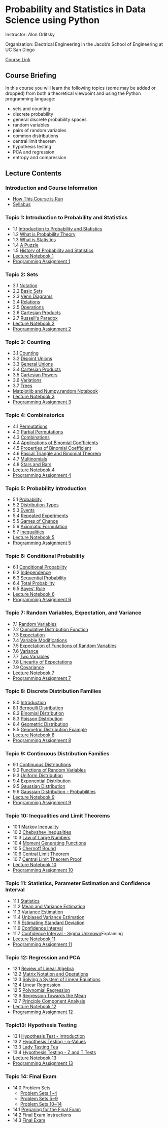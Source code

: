# Probability and Statistics in Data Science using Python


Instructor: Alon Orlitsky

Organization: Electrical Engineering in the Jacob’s School of Engineering at UC San Diego

[Course Link](https://courses.edx.org/courses/course-v1:UCSanDiegoX+DSE210x+1T2020/course/)


## Course Briefing

In this course you will learn the following topics (some may be added or dropped) from both a theoretical viewpoint and using the Python programming language:

+ sets and counting
+ discrete probability
+ general discrete probability spaces
+ random variables
+ pairs of random variables
+ common distributions
+ central limit theorem
+ hypothesis testing
+ PCA and regression
+ entropy and compression


## Lecture Contents

### Introduction and Course Information

+ [How This Course is Run](./00-CourseInfo.md#how-this-course-is-run)
+ [Syllabus](./00-CourseInfo.md#syllabus)


### Topic 1: Introduction to Probability and Statistics

+ 1.1 [Introduction to Probability and Statistics](./01-Intro.md#11-introduction-to-probability-and-statistics)
+ 1.2 [What is Probability Theory](./01-Intro.md#12-what-is-probability-theory)
+ 1.3 [What is Statistics](./01-Intro.md#13-what-is-statistics)
+ 1.4 [A Puzzle](./01-Intro.md#14-a-puzzle)
+ 1.5 [History of Probability and Statistics](./01-Intro.md#15-history-of-probability-and-statistics)
+ [Lecture Notebook 1](./01-Intro.md#lecture-notebook-1)
+ [Programming Assignment 1](./01-Intro.md#programming-assignment-1)


### Topic 2: Sets

+ 2.1 [Notation](./02-Sets.md#21-notation)
+ 2.2 [Basic Sets](./02-Sets.md#21-notation)
+ 2.3 [Venn Diagrams](./02-Sets.md#23-venn-diagrams)
+ 2.4 [Relations](./02-Sets.md#24-relations)
+ 2.5 [Operations](./02-Sets.md#25-operations)
+ 2.6 [Cartesian Products](./02-Sets.md#26-cartesian-products)
+ 2.7 [Russell's Paradox](./02-Sets.md#27-russells-paradox)
+ [Lecture Notebook 2](./02-Sets.md#lecture-notebook-2)
+ [Programming Assignment 2](./02-Sets.md#programming-assignment-2)


### Topic 3: Counting

+ 3.1 [Counting](./03-Counting.md#31-counting)
+ 3.2 [Disjoint Unions](./03-Counting.md#32-disjoint-unions)
+ 3.3 [General Unions](./03-Counting.md#33-general-unions)
+ 3.4 [Cartesian Products](./03-Counting.md#34-cartesian-products)
+ 3.5 [Cartesian Powers](./03-Counting.md#35-cartesian-powers)
+ 3.6 [Variations](./03-Counting.md#36-variations)
+ 3.7 [Trees](./03-Counting.md#37-trees)
+ [Matplotlib and Numpy.random Notebook](./03-Counting.md#matplotlib-and-numpyrandom-notebook)
+ [Lecture Notebook 3](./03-Counting.md#lecture-notebook-3)
+ [Programming Assignment 3](./03-Counting.md#programming-assignment-3)


### Topic 4: Combinatorics

+ 4.1 [Permutations](./04-Combinatorics.md#41-permutations)
+ 4.2 [Partial Permutations](./04-Combinatorics.md#42-partial-permutations)
+ 4.3 [Combinations](./04-Combinatorics.md#43-combinations)
+ 4.4 [Applications of Binomial Coefficients](./04-Combinatorics.md#44-applications-of-binomial-coefficients)
+ 4.5 [Properties of Binomial Coefficient](./04-Combinatorics.md#45-properties-of-binomial-coefficient)
+ 4.6 [Pascal Triangle and Binomial Theorem](./04-Combinatorics.md#46-pascal-triangle-and-binomial-theorem)
+ 4.7 [Multinomials](./04-Combinatorics.md#47-multinomials)
+ 4.8 [Stars and Bars](./04-Combinatorics.md#48-stars-and-bars)
+ [Lecture Notebook 4](./04-Combinatorics.md#lecture-notebook-4)
+ [Programming Assignment 4](./04-Combinatorics.md#programming-assignment-4)


### Topic 5: Probability Introduction

+ 5.1 [Probability](./05-ProbIntro.md#51-probability)
+ 5.2 [Distribution Types](./05-ProbIntro.md#52-distribution-types)
+ 5.3 [Events](./05-ProbIntro.md#53-events)
+ 5.4 [Repeated Experiments](./05-ProbIntro.md#54-repeated-experiments)
+ 5.5 [Games of Chance](./05-ProbIntro.md#55-games-of-chance)
+ 5.6 [Axiomatic Formulation](./05-ProbIntro.md#56-axiomatic-formulation)
+ 5.7 [Inequalities](./05-ProbIntro.md#57-inequalities)
+ [Lecture Notebook 5](./05-ProbIntro.md#lecture-notebook-5)
+ [Programming Assignment 5](./05-ProbIntro.md#programming-assignment-5)


### Topic 6: Conditional Probability

  + 6.1 [Conditional Probability](./06-CondProb.md#61-conditional-probability)
  + 6.2 [Independence](./06-CondProb.md#62-independence)
  + 6.3 [Sequential Probability](./06-CondProb.md#63-sequential-probability)
  + 6.4 [Total Probability](./06-CondProb.md#64-total-probability)
  + 6.5 [Bayes' Rule](./06-CondProb.md#65-bayes-rule)
  + [Lecture Notebook 6](./06-CondProb.md#lecture-notebook-6)
  + [Programming Assignment 6](./06-CondProb.md#programming-assignment-6)


### Topic 7: Random Variables, Expectation, and Variance

+ 7.1 [Random Variables](./07-RvMeanVar.md#71-random-variables)
+ 7.2 [Cumulative Distribution Function](./07-RvMeanVar.md#72-cumulative-distribution-function)
+ 7.3 [Expectation](./07-RvMeanVar.md#73-expectation)
+ 7.4 [Variable Modifications](./07-RvMeanVar.md#74-variable-modifications)
+ 7.5 [Expectation of Functions of Random Variables](./07-RvMeanVar.md#75-expectation-of-functions-of-random-variables)
+ 7.6 [Variance](./07-RvMeanVar.md#76-variance)
+ 7.7 [Two Variables](./07-RvMeanVar.md#77-two-variables)
+ 7.8 [Linearity of Expectations](./07-RvMeanVar.md#78-linearity-of-expectations)
+ 7.9 [Covariance](./07-RvMeanVar.md#79-covariance)
+ [Lecture Notebook 7](./07-RvMeanVar.md#lecture-notebook-7)
+ [Programming Assignment 7](./07-RvMeanVar.md#programming-assignment-7)


### Topic 8: Discrete Distribution Families

+ 8.0 [Introduction](./08-DiscreteDist.md#80-introduction)
+ 8.1 [Bernoulli Distribution](./08-DiscreteDist.md#81-bernoulli-distribution)
+ 8.2 [Binomial Distribution](./08-DiscreteDist.md#82-binomial-distribution)
+ 8.3 [Poisson Distribution](./08-DiscreteDist.md#83-poisson-distribution)
+ 8.4 [Geometric Distribution](./08-DiscreteDist.md#84-geometric-distribution)
+ 8.5 [Geometric Distribution Example](./08-DiscreteDist.md#85-geometric-distribution-example)
+ [Lecture Notebook 8](./08-DiscreteDist.md#lecture-notebook-8)
+ [Programming Assignment 8](./08-DiscreteDist.md#programming-assignment-8)


### Topic 9: Continuous Distribution Families

+ 9.1 [Continuous Distributions](./09-ContDist.md#91-continuous-distributions)
+ 9.2 [Functions of Random Variables](./09-ContDist.md#92-functions-of-random-variables)
+ 9.3 [Uniform Distribution](./09-ContDist.md#93-uniform-distribution)
+ 9.4 [Exponential Distribution](./09-ContDist.md#94-exponential-distribution)
+ 9.5 [Gaussian Distribution](./09-ContDist.md#95-gaussian-distribution)
+ 9.6 [Gaussian Distribution - Probabilities](./09-ContDist.md#96-gaussian-distribution---probabilities)
+ [Lecture Notebook 9](./09-ContDist.md#lecture-notebook-9)
+ [Programming Assignment 9](./09-ContDist.md#programming-assignment-9)


### Topic 10: Inequalities and Limit Theorems

+ 10.1 [Markov Inequality](./10-InequLimit.md#101-markov-inequality)
+ 10.2 [Chebyshev Inequalities](./10-InequLimit.md#102-chebyshev-inequalities)
+ 10.3 [Law of Large Numbers](./10-InequLimit.md#103-law-of-large-numbers)
+ 10.4 [Moment Generating Functions](./10-InequLimit.md#104-moment-generating-functions)
+ 10.5 [Chernoff Bound](./10-InequLimit.md#105-chernoff-bound)
+ 10.6 [Central Limit Theorem](./10-InequLimit.md#106-central-limit-theorem)
+ 10.7 [Central Limit Theorem Proof](./10-InequLimit.md#107-central-limit-theorem-proof)
+ [Lecture Notebook 10](./10-InequLimit.md#lecture-notebook-10)
+ [Programming Assignment 10](./10-InequLimit.md#programming-assignment-10)


### Topic 11: Statistics, Parameter Estimation and Confidence Interval

+ 11.1 [Statistics](./11-StatEstCI.md#111-statistics)
+ 11.2 [Mean and Variance Estimation](./11-StatEstCI.md#112-mean-and-variance-estimation)
+ 11.3 [Variance Estimation](./11-StatEstCI.md#113-variance-estimation)
+ 11.4 [Unbiased Variance Estimation](./11-StatEstCI.md#114-unbiased-variance-estimation)
+ 11.5 [Estimating Standard Deviation](./11-StatEstCI.md#115-estimating-standard-deviation)
+ 11.6 [Confidence Interval](./11-StatEstCI.md#116-confidence-interval)
+ 11.7 [Confidence Interval - Sigma Unknown](./11-StatEstCI.md#117-confidence-interval---sigma-unknown)Explaining 
+ [Lecture Notebook 11](./11-StatEstCI.md#lecture-notebook-11)
+ [Programming Assignment 11](./11-StatEstCI.md#programming-assignment-11)


### Topic 12: Regression and PCA

+ 12.1 [Review of Linear Algebra](./12-RegPCA.md#)
+ 12.2 [Matrix Notation and Operations](./12-RegPCA.md#)
+ 12.3 [Solving a System of Linear Equations](./12-RegPCA.md#)
+ 12.4 [Linear Regression](./12-RegPCA.md#)
+ 12.5 [Polynomial Regression](./12-RegPCA.md#)
+ 12.6 [Regression Towards the Mean](./12-RegPCA.md#)
+ 12.7 [Principle Component Analysis](./12-RegPCA.md#)
+ [Lecture Notebook 12](./12-RegPCA.md#)
+ [Programming Assignment 12](./12-RegPCA.md#)


### Topic13: Hypothesis Testing

+ 13.1 [Hypothesis Test - Introduction](./13-Hypothesis.md#)
+ 13.2 [Hypothesis Testing - p-Values](./13-Hypothesis.md#)
+ 13.3 [Lady Tasting Tea](./13-Hypothesis.md#)
+ 13.4 [Hypothesis Testing - Z and T Tests](./13-Hypothesis.md#)
+ [Lecture Notebook 13](./13-Hypothesis.md#)
+ [Programming Assignment 13](./13-Hypothesis.md#)

 
### Topic 14: Final Exam

+ 14.0 Problem Sets
  + [Problem Sets 1~4](./PS1.md)
  + [Problem Sets 5~9](./PS2.md)
  + [Problem Sets 10~14](./PS3.md)
+ 14.1 [Preparing for the Final Exam](./14-Final.md#141-preparing-for-the-final-exam)
+ 14.2 [Final Exam Instructions](./14-Final.md#142-final-exam-instructions)
+ 14.3 [Final Exam](./14-Final.md#143-final-exam)





